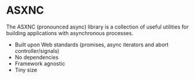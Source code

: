 # ASXNC

The ASXNC (pronounced async) library is a collection of useful utilities for
building applications with asynchronous processes.

- Built upon Web standards (promises, async iterators and abort controller/signals) 
- No dependencies
- Framework agnostic
- Tiny size
